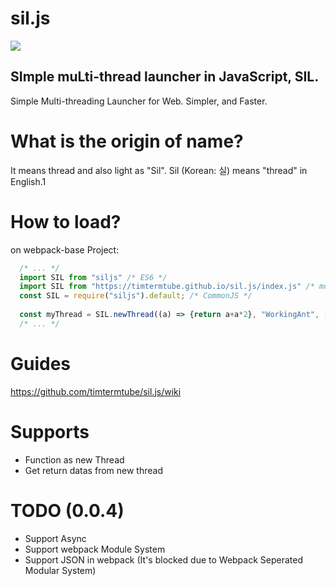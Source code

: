 # sil.js
<div style="text-align: left;"><a href="https://www.npmjs.com/package/siljs"><img src="https://img.shields.io/npm/v/siljs?style=flat-square"/></a></div>

<h2>SImple muLti-thread launcher in JavaScript, SIL.</h2>
Simple Multi-threading Launcher for Web. Simpler, and Faster.

# What is the origin of name?
It means thread and also light as "Sil". 
Sil (Korean: 실) means "thread" in English.1

# How to load?
on webpack-base Project:
```javascript
  /* ... */
  import SIL from "siljs" /* ES6 */
  import SIL from "https://timtermtube.github.io/sil.js/index.js" /* module tag in html */
  const SIL = require("siljs").default; /* CommonJS */ 
  
  const myThread = SIL.newThread((a) => {return a+a*2}, "WorkingAnt", [15], (x) => { /* When returned, It'll be worked */ console.log(x.data)});
  /* ... */ 
```

# Guides
https://github.com/timtermtube/sil.js/wiki

# Supports
* Function as new Thread
* Get return datas from new thread

# TODO (0.0.4) 
* Support Async
* Support webpack Module System
* Support JSON in webpack (It's blocked due to Webpack Seperated Modular System)
